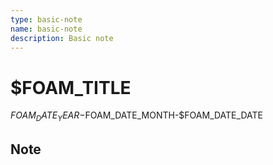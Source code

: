 ```yaml
---
type: basic-note
name: basic-note
description: Basic note
---
```

# $FOAM_TITLE
$FOAM_DATE_YEAR-$FOAM_DATE_MONTH-$FOAM_DATE_DATE

## Note

